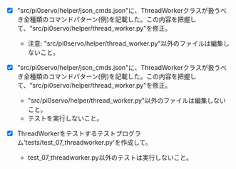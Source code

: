   - [x] "src/pi0servo/helper/json_cmds.json"に、ThreadWorkerクラスが扱うべき全種類のコマンドパターン(例)を記載した。この内容を把握して、"src/pi0servo/helper/thread_worker.py"を修正。
    - 注意: "src/pi0servo/helper/thread_worker.py"以外のファイルは編集しないこと。

  - [x] "src/pi0servo/helper/json_cmds.json"に、ThreadWorkerクラスが扱うべき全種類のコマンドパターン(例)を記載した。この内容を把握して、"src/pi0servo/helper/thread_worker.py"を修正。
    - "src/pi0servo/helper/thread_worker.py"以外のファイルは編集しないこと。
    - テストを実行しないこと。

  - [x] ThreadWorkerをテストするテストプログラム'tests/test_07_threadworker.py'を作成して。
    - test_07_threadworker.py以外のテストは実行しないこと。
